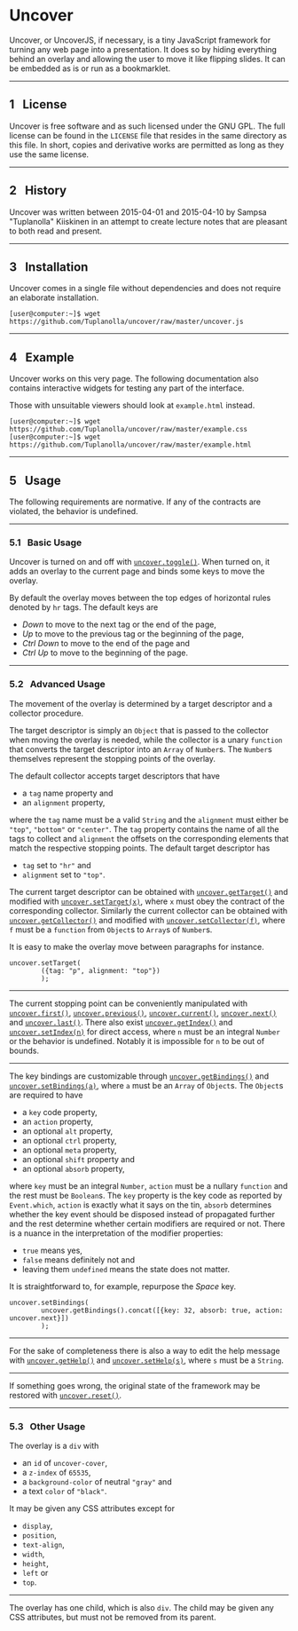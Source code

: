 # Uncover

Uncover, or UncoverJS, if necessary,
is a tiny JavaScript framework for turning any web page into a presentation.
It does so by hiding everything behind an overlay and
allowing the user to move it like flipping slides.
It can be embedded as is or run as a bookmarklet.

----

## 1   License

Uncover is free software and
as such licensed under the GNU GPL.
The full license can be found in the `LICENSE` file that
resides in the same directory as this file.
In short, copies and derivative works are permitted as long as
they use the same license.

----

## 2   History

Uncover was written between 2015-04-01 and 2015-04-10 by
Sampsa "Tuplanolla" Kiiskinen in an attempt to
create lecture notes that are pleasant to both read and present.

----

## 3   Installation

Uncover comes in a single file without dependencies and
does not require an elaborate installation.

	[user@computer:~]$ wget https://github.com/Tuplanolla/uncover/raw/master/uncover.js

----

## 4   Example

Uncover works on this very page.
The following documentation also contains interactive widgets for
testing any part of the interface.

Those with unsuitable viewers should look at `example.html` instead.

	[user@computer:~]$ wget https://github.com/Tuplanolla/uncover/raw/master/example.css
	[user@computer:~]$ wget https://github.com/Tuplanolla/uncover/raw/master/example.html

----

## 5   Usage

The following requirements are normative.
If any of the contracts are violated, the behavior is undefined.

----

### 5.1   Basic Usage

Uncover is turned on and off with [`uncover.toggle()`][1].
When turned on, it adds an overlay to the current page and
binds some keys to move the overlay.

By default the overlay moves between
the top edges of horizontal rules denoted by `hr` tags.
The default keys are

* *Down* to move to the next tag or the end of the page,
* *Up* to move to the previous tag or the beginning of the page,
* *Ctrl* *Down* to move to the end of the page and
* *Ctrl* *Up* to move to the beginning of the page.

----

### 5.2   Advanced Usage

The movement of the overlay is determined by
a target descriptor and a collector procedure.

The target descriptor is simply an `Object` that
is passed to the collector when moving the overlay is needed, while
the collector is a unary `function` that
converts the target descriptor into an `Array` of `Number`s.
The `Number`s themselves represent the stopping points of the overlay.

The default collector accepts target descriptors that have

* a `tag` name property and
* an `alignment` property,

where the `tag` name must be a valid `String` and
the `alignment` must either be `"top"`, `"bottom"` or `"center"`.
The `tag` property contains the name of all the tags to collect and
`alignment` the offsets on the corresponding elements that
match the respective stopping points.
The default target descriptor has

* `tag` set to `"hr"` and
* `alignment` set to `"top"`.

The current target descriptor can be obtained with
[`uncover.getTarget()`][4] and modified with [`uncover.setTarget(x)`][5],
where `x` must obey the contract of the corresponding collector.
Similarly the current collector can be obtained with
[`uncover.getCollector()`][6] and modified with [`uncover.setCollector(f)`][7],
where `f` must be a `function` from `Object`s to `Array`s of `Number`s.

It is easy to make the overlay move between paragraphs for instance.

	uncover.setTarget(
			({tag: "p", alignment: "top"})
			);

----

The current stopping point can be conveniently manipulated with
[`uncover.first()`][13],
[`uncover.previous()`][14],
[`uncover.current()`][15],
[`uncover.next()`][16] and
[`uncover.last()`][17].
There also exist
[`uncover.getIndex()`][2] and
[`uncover.setIndex(n)`][3] for direct access,
where `n` must be an integral `Number` or the behavior is undefined.
Notably it is impossible for `n` to be out of bounds.

----

The key bindings are customizable through
[`uncover.getBindings()`][8] and
[`uncover.setBindings(a)`][9],
where `a` must be an `Array` of `Object`s.
The `Object`s are required to have

* a `key` code property,
* an `action` property,
* an optional `alt` property,
* an optional `ctrl` property,
* an optional `meta` property,
* an optional `shift` property and
* an optional `absorb` property,

where `key` must be an integral `Number`,
`action` must be a nullary `function` and
the rest must be `Boolean`s.
The `key` property is the key code as reported by `Event.which`,
`action` is exactly what it says on the tin,
`absorb` determines whether
the key event should be disposed instead of propagated further and
the rest determine whether certain modifiers are required or not.
There is a nuance in the interpretation of the modifier properties:

* `true` means yes,
* `false` means definitely not and
* leaving them `undefined` means the state does not matter.

It is straightforward to, for example, repurpose the *Space* key.

	uncover.setBindings(
			uncover.getBindings().concat([{key: 32, absorb: true, action: uncover.next}])
			);

----

For the sake of completeness there is also a way to edit the help message with
[`uncover.getHelp()`][10] and [`uncover.setHelp(s)`][11],
where `s` must be a `String`.

----

If something goes wrong,
the original state of the framework may be restored with
[`uncover.reset()`][12].

----

### 5.3   Other Usage

The overlay is a `div` with

* an `id` of `uncover-cover`,
* a `z-index` of `65535`,
* a `background-color` of neutral `"gray"` and
* a text `color` of `"black"`.

It may be given any CSS attributes except for

* `display`,
* `position`,
* `text-align`,
* `width`,
* `height`,
* `left` or
* `top`.

----

The overlay has one child, which is also `div`.
The child may be given any CSS attributes, but
must not be removed from its parent.

[1]: #
[2]: #
[3]: #
[4]: #
[5]: #
[6]: #
[7]: #
[8]: #
[9]: #
[10]: #
[11]: #
[12]: #
[13]: #
[14]: #
[15]: #
[16]: #
[17]: #

